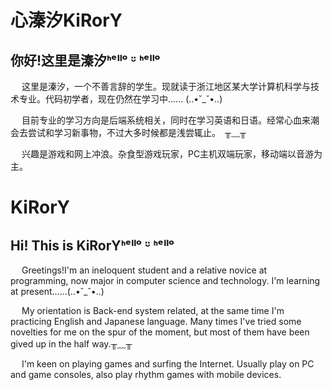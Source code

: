 # 心溱汐KiRorY
## 你好!这里是溱汐ᑋᵉᑊᑊᵒ ᵕ̈ ᑋᵉᑊᑊᵒ

&ensp;&ensp; 这里是溱汐，一个不善言辞的学生。现就读于浙江地区某大学计算机科学与技术专业。代码初学者，现在仍然在学习中......   (..•˘_˘•..)

&ensp;&ensp; 目前专业的学习方向是后端系统相关，同时在学习英语和日语。经常心血来潮会去尝试和学习新事物，不过大多时候都是浅尝辄止。&ensp;╥﹏╥

&ensp;&ensp; 兴趣是游戏和网上冲浪。杂食型游戏玩家，PC主机双端玩家，移动端以音游为主。

# KiRorY
## Hi! This is KiRorYᑋᵉᑊᑊᵒ ᵕ̈ ᑋᵉᑊᑊᵒ
&ensp;&ensp; Greetings!I'm an ineloquent student and a relative novice at programming, now major in computer science and technology. I'm learning at present......(..•˘_˘•..)

&ensp;&ensp; My orientation is Back-end system related, at the same time I'm practicing English and Japanese language. Many times I've tried some novelties for me on the spur of the moment, but most of them have been gived up in the half way.╥﹏╥

&ensp;&ensp; I'm keen on playing games and surfing the Internet. Usually play on PC and game consoles, also play rhythm games with mobile devices.
